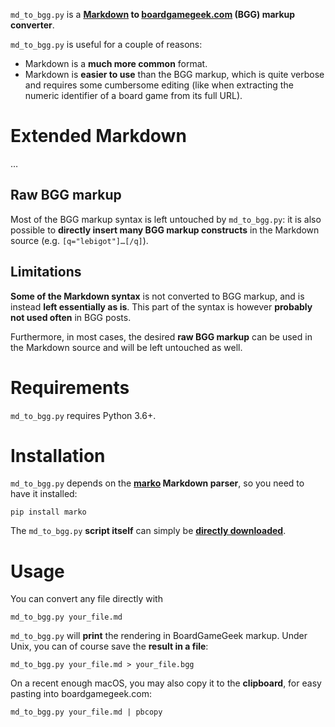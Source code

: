 `md_to_bgg.py` is a **[Markdown](https://en.wikipedia.org/wiki/Markdown) to [boardgamegeek.com](https://boardgamegeek.com) (BGG) markup converter**.

`md_to_bgg.py` is useful for a couple of reasons:

- Markdown is a **much more common** format.
- Markdown is **easier to use** than the BGG markup, which is quite verbose and requires some cumbersome editing (like when extracting the numeric identifier of a board game from its full URL).

# Extended Markdown

…

## Raw BGG markup

Most of the BGG markup syntax is left untouched by `md_to_bgg.py`: it is also possible to **directly insert many BGG markup constructs** in the Markdown source (e.g. `[q="lebigot"]…[/q]`). 

## Limitations

**Some of the Markdown syntax** is not converted to BGG markup, and is instead **left essentially as is**. This part of the syntax is however **probably not used often** in BGG posts.

Furthermore, in most cases, the desired **raw BGG markup** can be used in the Markdown source and will be left untouched as well.

# Requirements

`md_to_bgg.py` requires Python 3.6+.

# Installation

`md_to_bgg.py` depends on the **[marko](https://github.com/frostming/marko) Markdown parser**, so you need to have it installed:
```
pip install marko
```

The `md_to_bgg.py` **script itself** can simply be **[directly downloaded](md_to_bgg.py)**.

# Usage

You can convert any file directly with
```
md_to_bgg.py your_file.md
```

`md_to_bgg.py` will **print** the rendering in BoardGameGeek markup. Under Unix, you can of course save the **result in a file**:
```
md_to_bgg.py your_file.md > your_file.bgg
```
On a recent enough macOS, you may also copy it to the **clipboard**, for easy pasting into boardgamegeek.com:
```
md_to_bgg.py your_file.md | pbcopy
```

